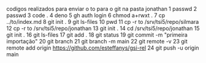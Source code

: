 codigos realizados para enviar o to para o git na pasta jonathan 
1  passwd
    2  passwd 
    3  code .
    4  deno
    5  gh auth login
    6  chmod a+rwxt .
    7  cp ../to/index.md
    8  git init .
    9  git ls-files
   10  pwd
   11  cp -r to /srv/tsi5/repo/silmara
   12  cp -r to /srv/tsi5/repo/jonathan
   13  git init .
   14  cd /srv/tsi5/repo/jonathan
   15  git init .
   16  git ls-files
   17  git add .
   18  git status
   19  git commit -m "primeira importação"
   20  git branch
   21  git branch -m main
   22  git remote -v
   23  git remote add origin https://github.com/esteffanys/gsi-rel
   24  git push -u origin main
